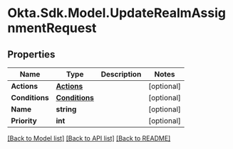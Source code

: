# Okta.Sdk.Model.UpdateRealmAssignmentRequest

## Properties

Name | Type | Description | Notes
------------ | ------------- | ------------- | -------------
**Actions** | [**Actions**](Actions.md) |  | [optional] 
**Conditions** | [**Conditions**](Conditions.md) |  | [optional] 
**Name** | **string** |  | [optional] 
**Priority** | **int** |  | [optional] 

[[Back to Model list]](../README.md#documentation-for-models) [[Back to API list]](../README.md#documentation-for-api-endpoints) [[Back to README]](../README.md)

